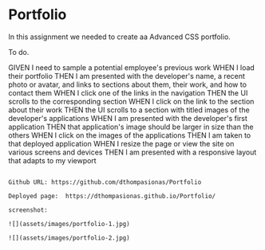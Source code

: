 # Portfolio

In this assignment we needed to create aa Advanced CSS portfolio.

To do.

GIVEN I need to sample a potential employee's previous work
WHEN I load their portfolio
THEN I am presented with the developer's name, a recent photo or avatar, and links to sections about them, their work, and how to contact them
WHEN I click one of the links in the navigation
THEN the UI scrolls to the corresponding section
WHEN I click on the link to the section about their work
THEN the UI scrolls to a section with titled images of the developer's applications
WHEN I am presented with the developer's first application
THEN that application's image should be larger in size than the others
WHEN I click on the images of the applications
THEN I am taken to that deployed application
WHEN I resize the page or view the site on various screens and devices
THEN I am presented with a responsive layout that adapts to my viewport
```

Github URL: https://github.com/dthompasionas/Portfolio

Deployed page:  https://dthompasionas.github.io/Portfolio/

screenshot:

![](assets/images/portfolio-1.jpg)

![](assets/images/portfolio-2.jpg)
